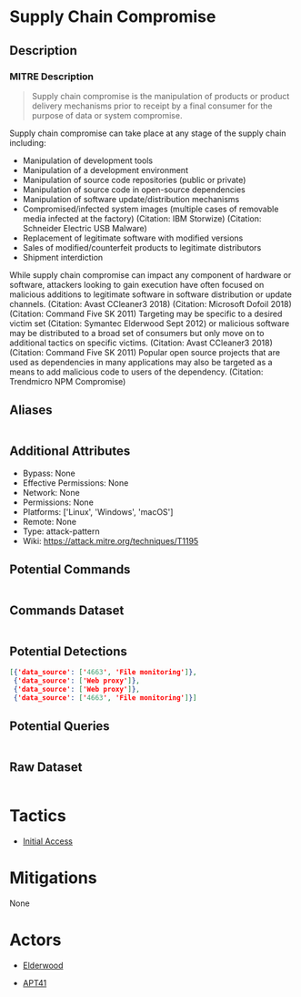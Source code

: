
# Supply Chain Compromise

## Description

### MITRE Description

> Supply chain compromise is the manipulation of products or product delivery mechanisms prior to receipt by a final consumer for the purpose of data or system compromise. 

Supply chain compromise can take place at any stage of the supply chain including:

* Manipulation of development tools
* Manipulation of a development environment
* Manipulation of source code repositories (public or private)
* Manipulation of source code in open-source dependencies
* Manipulation of software update/distribution mechanisms
* Compromised/infected system images (multiple cases of removable media infected at the factory) (Citation: IBM Storwize) (Citation: Schneider Electric USB Malware) 
* Replacement of legitimate software with modified versions
* Sales of modified/counterfeit products to legitimate distributors
* Shipment interdiction

While supply chain compromise can impact any component of hardware or software, attackers looking to gain execution have often focused on malicious additions to legitimate software in software distribution or update channels. (Citation: Avast CCleaner3 2018) (Citation: Microsoft Dofoil 2018) (Citation: Command Five SK 2011) Targeting may be specific to a desired victim set (Citation: Symantec Elderwood Sept 2012) or malicious software may be distributed to a broad set of consumers but only move on to additional tactics on specific victims. (Citation: Avast CCleaner3 2018) (Citation: Command Five SK 2011) Popular open source projects that are used as dependencies in many applications may also be targeted as a means to add malicious code to users of the dependency. (Citation: Trendmicro NPM Compromise)

## Aliases

```

```

## Additional Attributes

* Bypass: None
* Effective Permissions: None
* Network: None
* Permissions: None
* Platforms: ['Linux', 'Windows', 'macOS']
* Remote: None
* Type: attack-pattern
* Wiki: https://attack.mitre.org/techniques/T1195

## Potential Commands

```

```

## Commands Dataset

```

```

## Potential Detections

```json
[{'data_source': ['4663', 'File monitoring']},
 {'data_source': ['Web proxy']},
 {'data_source': ['Web proxy']},
 {'data_source': ['4663', 'File monitoring']}]
```

## Potential Queries

```json

```

## Raw Dataset

```json

```

# Tactics


* [Initial Access](../tactics/Initial-Access.md)


# Mitigations

None

# Actors


* [Elderwood](../actors/Elderwood.md)

* [APT41](../actors/APT41.md)
    
